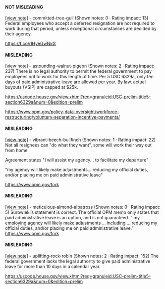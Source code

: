 #### NOT MISLEADING

[[view note]](https://x.com/i/birdwatch/n/1884625726416236663) - committed-tree-gull (Shown notes: 0 · Rating impact: 13)
Federal employees who accept a deferred resignation are not required to work during that period, unless exceptional circumstances are decided by their agency.

https://t.co/rlHyeGwNkG

#### MISLEADING

[[view note]](https://x.com/i/birdwatch/n/1884646396977975491) - astounding-walnut-pigeon (Shown notes: 2 · Rating impact: 237)
There is no legal authority to permit the federal government to pay employees not to work for this length of time. Per 5 USC 6329a, only ten days of paid administrative leave are allowed per year. By law, actual buyouts (VSIP) are capped at $25k.

https://uscode.house.gov/view.xhtml?req=granuleid:USC-prelim-title5-section6329a&num=0&edition=prelim

https://www.opm.gov/policy-data-oversight/workforce-restructuring/voluntary-separation-incentive-payments/

#### MISLEADING

[[view note]](https://x.com/i/birdwatch/n/1884643844303561040) - vibrant-beech-bullfinch (Shown notes: 1 · Rating impact: 22)
Not all resignees can "do what they want", some will work their way out from home

Agreement states "I will assist my agency... to facilitate my departure" 

"my agency will likely make adjustments... reducing my official duties, and/or placing me on paid administrative leave"

https://www.opm.gov/fork

#### MISLEADING

[[view note]](https://x.com/i/birdwatch/n/1884615642017382802) - meticulous-almond-albatross (Shown notes: 0 · Rating impact: 5)
Surowieki’s statement is correct. The official OPM memo only states that paid administrative leave is an option, and is not guaranteed. “ my employing agency will likely make adjustments … including … reducing my official duties, and/or placing me on paid administrative leave.” https://www.opm.gov/fork

#### MISLEADING

[[view note]](https://x.com/i/birdwatch/n/1884614440718397662) - uplifting-rock-robin (Shown notes: 2 · Rating impact: 152)
The federal government lacks the legal authority to give paid administrative leave for more than 10 days in a calendar year. 

https://uscode.house.gov/view.xhtml?req=granuleid:USC-prelim-title5-section6329a&num=0&edition=prelim

